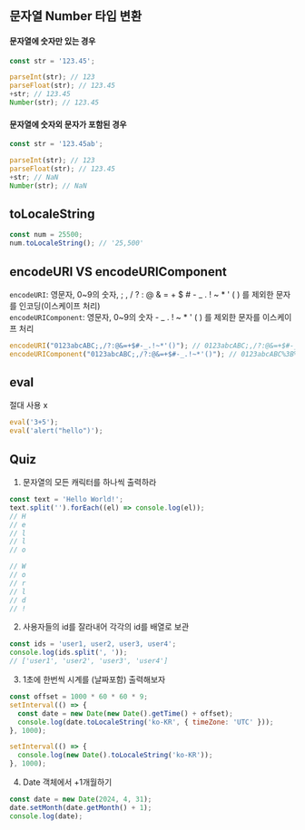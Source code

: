 ## 문자열 Number 타입 변환

#### 문자열에 숫자만 있는 경우

```javascript
const str = '123.45';

parseInt(str); // 123
parseFloat(str); // 123.45
+str; // 123.45
Number(str); // 123.45
```

#### 문자열에 숫자외 문자가 포함된 경우

```javascript
const str = '123.45ab';

parseInt(str); // 123
parseFloat(str); // 123.45
+str; // NaN
Number(str); // NaN
```

## toLocaleString

```javascript
const num = 25500;
num.toLocaleString(); // '25,500'
```

## encodeURI VS encodeURIComponent

`encodeURI`: 영문자, 0~9의 숫자, ; , / ? : @ & = + $ # - _ . ! ~ \* ' ( ) 를 제외한 문자를 인코딩(이스케이프 처리)  
`encodeURIComponent`: 영문자, 0~9의 숫자 - _ . ! ~ \* ' ( ) 를 제외한 문자를 이스케이프 처리

```javascript
encodeURI("0123abcABC;,/?:@&=+$#-_.!~*'()"); // 0123abcABC;,/?:@&=+$#-_.!~*'()
encodeURIComponent("0123abcABC;,/?:@&=+$#-_.!~*'()"); // 0123abcABC%3B%2C%2F%3F%3A%40%26%3D%2B%24%23-_.!~*'()
```

## eval

절대 사용 x

```javascript
eval('3+5');
eval('alert("hello")');
```

## Quiz

1. 문자열의 모든 캐릭터를 하나씩 출력하라

```javascript
const text = 'Hello World!';
text.split('').forEach((el) => console.log(el));
// H
// e
// l
// l
// o

// W
// o
// r
// l
// d
// !
```

2. 사용자들의 id를 잘라내어 각각의 id를 배열로 보관

```javascript
const ids = 'user1, user2, user3, user4';
console.log(ids.split(', '));
// ['user1', 'user2', 'user3', 'user4']
```

3. 1초에 한번씩 시계를 (날짜포함) 출력해보자

```javascript
const offset = 1000 * 60 * 60 * 9;
setInterval(() => {
  const date = new Date(new Date().getTime() + offset);
  console.log(date.toLocaleString('ko-KR', { timeZone: 'UTC' }));
}, 1000);
```

```javascript
setInterval(() => {
  console.log(new Date().toLocaleString('ko-KR'));
}, 1000);
```

4. Date 객체에서 +1개월하기

```javascript
const date = new Date(2024, 4, 31);
date.setMonth(date.getMonth() + 1);
console.log(date);
```
